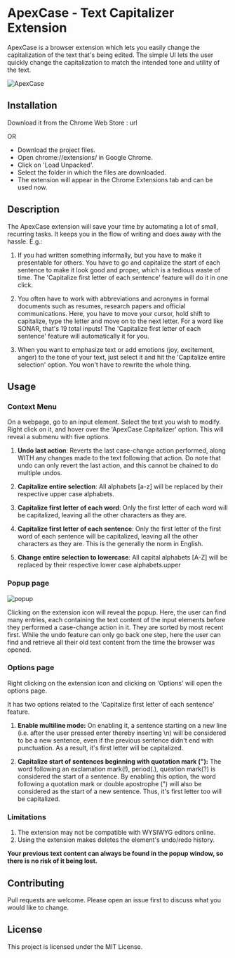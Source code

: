 # ApexCase - Text Capitalizer Extension

ApexCase is a browser extension which lets you easily change the capitalization of the text that's being edited. The simple UI lets the user quickly change the capitalization to match the intended tone and utility of the text.

![ApexCase](https://user-images.githubusercontent.com/57246364/91425009-33bd8780-e878-11ea-8acd-098ba45a8ac3.gif)

## Installation
Download it from the Chrome Web Store : url

OR

* Download the project files.
* Open chrome://extensions/ in Google Chrome. 
* Click on 'Load Unpacked'. 
* Select the folder in which the files are downloaded.
* The extension will appear in the Chrome Extensions tab and can be used now.

## Description

The ApexCase extension will save your time by automating a lot of small, recurring tasks. It keeps you in the flow of writing and does away with the hassle. E.g.:

1. If you had written something informally, but you have to make it presentable for others. You have to go and capitalize the start of each sentence to make it look good and proper, which is a tedious waste of time. The 'Capitalize first letter of each sentence' feature will do it in one click.

2. You often have to work with abbreviations and acronyms in formal documents such as resumes, research papers and official communications. Here, you have to move your cursor, hold shift to capitalize, type the letter and move on to the next letter. For a word like SONAR, that's 19 total inputs! The 'Capitalize first letter of each sentence' feature will automatically it for you.

3. When you want to emphasize text or add emotions (joy, excitement, anger) to the tone of your text, just select it and hit the 'Capitalize entire selection' option. You won't have to rewrite the whole thing.

## Usage

### Context Menu
On a webpage, go to an input element. Select the text you wish to modify. Right click on it, and hover over the 'ApexCase Capitalizer' option. 
This will reveal a submenu with five options.

1. **Undo last action**: Reverts the last case-change action performed, along WITH any changes made to the text following that action. Do note that undo can only revert the last action, and this cannot be chained to do multiple undos.

2. **Capitalize entire selection**: All alphabets [a-z] will be replaced by their respective upper case alphabets.

3. **Capitalize first letter of each word**: Only the first letter of each word will be capitalized, leaving all the other characters as they are.

4. **Capitalize first letter of each sentence**: Only the first letter of the first word of each sentence will be capitalized, leaving all the other characters as they are. This is the generally the norm in English.

5. **Change entire selection to lowercase**: All capital alphabets [A-Z] will be replaced by their respective lower case alphabets.upper

### Popup page

![popup](https://user-images.githubusercontent.com/57246364/91857456-8edee800-ec85-11ea-8035-a80036324075.jpeg)

Clicking on the extension icon will reveal the popup. Here, the user can find many entries, each containing the text content of the input elements before they performed a case-change action in it. They are sorted by most recent first. While the undo feature can only go back one step, here the user can find and retrieve all their old text content from the time the browser was opened.

### Options page

Right clicking on the extension icon and clicking on 'Options' will open the options page.

It has two options related to the 'Capitalize first letter of each sentence' feature.
1. **Enable multiline mode:** On enabling it, a sentence starting on a new line (i.e. after the user pressed enter thereby inserting \n) will be considered to be a new sentence, even if the previous sentence didn't end with punctuation. As a result, it's first letter will be capitalized. 

2. **Capitalize start of sentences beginning with quotation mark ("):** 
The word following an exclamation mark(!), period(.), question mark(?) is considered the start of a sentence. By enabling this option, the word following a quotation mark or double apostrophe (") will also be considered as the start of a new sentence. Thus, it's first letter too will be capitalized.

### Limitations
1. The extension may not be compatible with WYSIWYG editors online. 
2. Using the extension makes deletes the element's undo/redo history.

**Your previous text content can always be found in the popup window, so there is no risk of it being lost.** 

## Contributing
Pull requests are welcome. Please open an issue first to discuss what you would like to change.

## License

This project is licensed under the MIT License.
